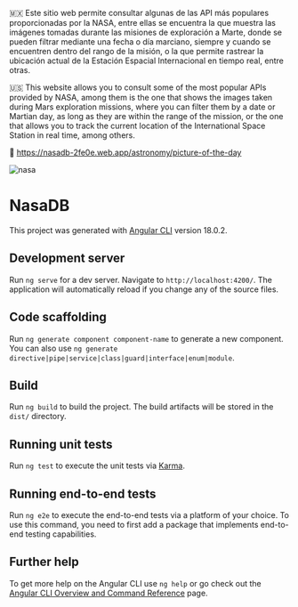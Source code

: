 🇲🇽 Este sitio web permite consultar algunas de las API más populares proporcionadas por la NASA, entre ellas se encuentra la que muestra las imágenes tomadas durante las misiones de exploración a Marte, donde se pueden filtrar mediante una fecha o día marciano, siempre y cuando se encuentren dentro del rango de la misión, o la que permite rastrear la ubicación actual de la Estación Espacial Internacional en tiempo real, entre otras.

🇺🇸 This website allows you to consult some of the most popular APIs provided by NASA, among them is the one that shows the images taken during Mars exploration missions, where you can filter them by a date or Martian day, as long as they are within the range of the mission, or the one that allows you to track the current location of the International Space Station in real time, among others.

🔗 https://nasadb-2fe0e.web.app/astronomy/picture-of-the-day

![nasa](https://github.com/user-attachments/assets/53a4e7ed-da7b-4114-92c1-c93ccf9bdc0d)


# NasaDB

This project was generated with [Angular CLI](https://github.com/angular/angular-cli) version 18.0.2.

## Development server

Run `ng serve` for a dev server. Navigate to `http://localhost:4200/`. The application will automatically reload if you change any of the source files.

## Code scaffolding

Run `ng generate component component-name` to generate a new component. You can also use `ng generate directive|pipe|service|class|guard|interface|enum|module`.

## Build

Run `ng build` to build the project. The build artifacts will be stored in the `dist/` directory.

## Running unit tests

Run `ng test` to execute the unit tests via [Karma](https://karma-runner.github.io).

## Running end-to-end tests

Run `ng e2e` to execute the end-to-end tests via a platform of your choice. To use this command, you need to first add a package that implements end-to-end testing capabilities.

## Further help

To get more help on the Angular CLI use `ng help` or go check out the [Angular CLI Overview and Command Reference](https://angular.dev/tools/cli) page.
